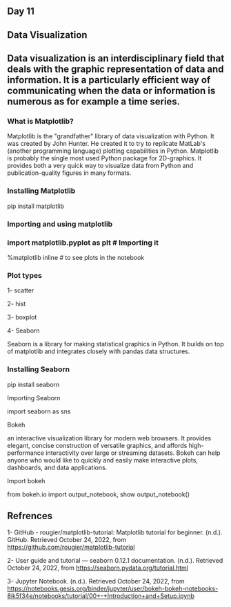## Day 11
## Data Visualization
## Data visualization is an interdisciplinary field that deals with the graphic representation of data and information. It is a particularly efficient way of communicating when the data or information is numerous as for example a time series.

### What is Matplotlib?

Matplotlib is the "grandfather" library of data visualization with Python. It was created by John Hunter. He created it to try to replicate MatLab's (another programming language) plotting capabilities in Python. Matplotlib is probably the single most used Python package for 2D-graphics. It provides both a very quick way to visualize data from Python and publication-quality figures in many formats.

### Installing Matplotlib

pip install matplotlib

### Importing and using matplotlib

### import matplotlib.pyplot as plt # Importing it

%matplotlib inline # to see plots in the notebook

### Plot types

1- scatter

2- hist

3- boxplot

4- Seaborn

Seaborn is a library for making statistical graphics in Python. It builds on top of matplotlib and integrates closely with pandas data structures.

### Installing Seaborn

pip install seaborn

Importing Seaborn

import seaborn as sns

Bokeh

an interactive visualization library for modern web browsers. It provides elegant, concise construction of versatile graphics, and affords high-performance interactivity over large or streaming datasets. Bokeh can help anyone who would like to quickly and easily make interactive plots, dashboards, and data applications.

Import bokeh

from bokeh.io import output_notebook, show
output_notebook()

## Refrences
1- GitHub - rougier/matplotlib-tutorial: Matplotlib tutorial for beginner. (n.d.). GitHub. Retrieved October 24, 2022, from https://github.com/rougier/matplotlib-tutorial

2- User guide and tutorial — seaborn 0.12.1 documentation. (n.d.). Retrieved October 24, 2022, from https://seaborn.pydata.org/tutorial.html

3- Jupyter Notebook. (n.d.). Retrieved October 24, 2022, from https://notebooks.gesis.org/binder/jupyter/user/bokeh-bokeh-notebooks-8ik5f34e/notebooks/tutorial/00+-+Introduction+and+Setup.ipynb
